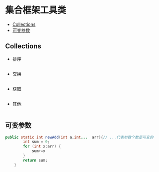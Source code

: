 # 集合框架工具类
  - [Collections](#collections)
  - [可变参数](#可变参数)
  
  
  
## Collections
* 排序
```java

```
* 交换
```java

```
* 获取
```java

```
* 其他
```java

```


## 可变参数
```java
public static int newAdd(int a,int...  arr){// ...代表参数个数是可变的
		int sum = 0;
		for (int x:arr) {
			sum+=x
		}
		return sum;
	}
```
